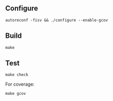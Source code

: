 ## Configure

```
autoreconf -fisv && ./configure --enable-gcov
```

## Build 

```
make
```

## Test

```
make check
```

For coverage:
```
make gcov
```
